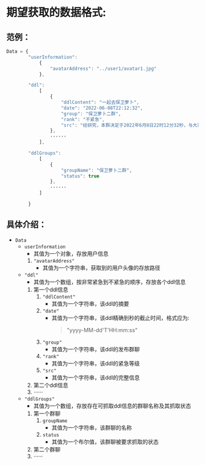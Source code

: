 # 期望获取的数据格式: 
## 范例：    
```javascript
Data = {
        "userInformation": 
            {
                "avatarAddress": "../user1/avatar1.jpg" 
            }, 

        "ddl":   
            [
                {
                    "ddlContent": "一起去保卫萝卜",  
                    "date": "2022-06-08T22:12:32",   
                    "group": "保卫萝卜二群",  
                    "rank": "不紧急", 
                    "src": "经研究，本群决定于2022年6月8日22时12分32秒，与大家一起去保卫萝卜，收到请回复！" 
                },
                ······
            ],

        "ddlGroups": 
            [
                {  
                    "groupName": "保卫萝卜二群", 
                    "status": true
                }, 
                ······
            ]

        }
```
## 具体介绍：
+ `Data`  
  + `userInformation`
    + 其值为一个对象，存放用户信息
    1. `"avatarAddress"` 
        + 其值为一个字符串，获取到的用户头像的存放路径
  + `"ddl"`
    + 其值为一个数组，按非常紧急到不紧急的顺序，存放各个ddl信息
    1. 第一个ddl信息
        1. `"ddlContent"`
           + 其值为一个字符串，该ddl的摘要
        2. `"date"`
           + 其值为一个字符串，该ddl精确到秒的截止时间，格式应为:  
              > "yyyy-MM-dd'T'HH:mm:ss"
        3. `"group"`
           + 其值为一个字符串，该ddl的发布群聊
        4. `"rank"`
           + 其值为一个字符串，该ddl的紧急等级
        5. `"src"`
           + 其值为一个字符串，该ddl的完整信息
    2. 第二个ddl信息
    3. ······
  + `"ddlGroups"`
    + 其值为一个数组，存放存在可抓取ddl信息的群聊名称及其抓取状态
    1. 第一个群聊
       1. `groupName`
          +  其值为一个字符串，该群聊的名称
       2. `status`
          +  其值为一个布尔值，该群聊被要求抓取的状态
    2. 第二个群聊
    3. ······